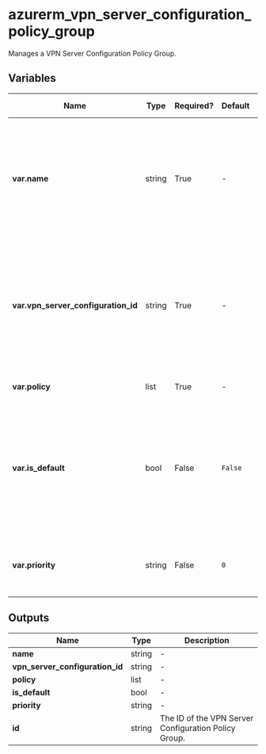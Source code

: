 # azurerm_vpn_server_configuration_policy_group

Manages a VPN Server Configuration Policy Group.

## Variables

| Name | Type | Required? | Default  | possible values | Description |
| ---- | ---- | --------- | -------- | ----------- | ----------- |
| **var.name** | string | True | -  |  -  | The Name which should be used for this VPN Server Configuration Policy Group. Changing this forces a new resource to be created. | 
| **var.vpn_server_configuration_id** | string | True | -  |  -  | The ID of the VPN Server Configuration that the VPN Server Configuration Policy Group belongs to. Changing this forces a new resource to be created. | 
| **var.policy** | list | True | -  |  -  | One or more `policy` blocks. | 
| **var.is_default** | bool | False | `False`  |  -  | Is this a default VPN Server Configuration Policy Group? Defaults to `false`. Changing this forces a new resource to be created. | 
| **var.priority** | string | False | `0`  |  -  | The priority of this VPN Server Configuration Policy Group. Defaults to `0`. | 



## Outputs

| Name | Type | Description |
| ---- | ---- | --------- | 
| **name** | string  | - | 
| **vpn_server_configuration_id** | string  | - | 
| **policy** | list  | - | 
| **is_default** | bool  | - | 
| **priority** | string  | - | 
| **id** | string  | The ID of the VPN Server Configuration Policy Group. | 
